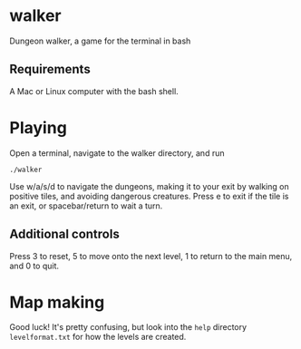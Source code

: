 walker
======

Dungeon walker, a game for the terminal in bash

Requirements
------------

A Mac or Linux computer with the bash shell.

Playing
=======

Open a terminal, navigate to the walker directory, and run

    ./walker

Use w/a/s/d to navigate the dungeons, making it to your
exit by walking on positive tiles, and avoiding dangerous
creatures.  Press e to exit if the tile is an exit, or
spacebar/return to wait a turn.


Additional controls
-------------------

Press 3 to reset, 5 to move onto the next level, 1
to return to the main menu, and 0 to quit.



Map making
==========

Good luck!  It's pretty confusing, but look into the
`help` directory `levelformat.txt` for how the levels
are created.
